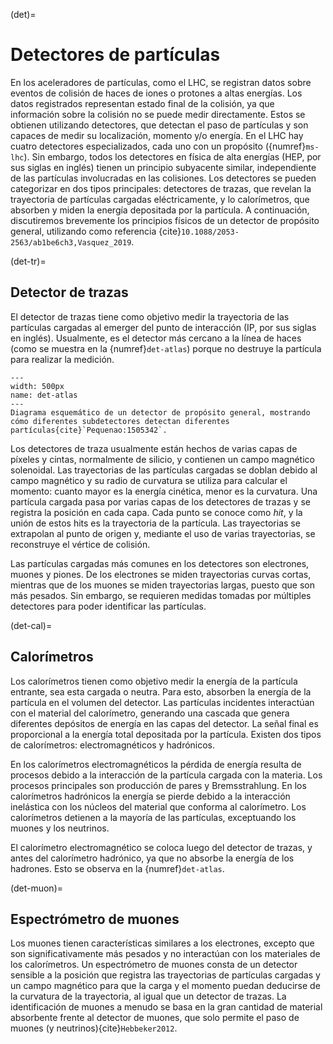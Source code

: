 (det)=
# Detectores de partículas
En los aceleradores de partículas, como el LHC, se registran datos sobre eventos de colisión de haces de iones o protones a altas energías. Los datos registrados representan estado final de la colisión, ya que información sobre la colisión no se puede medir directamente. Estos se obtienen utilizando detectores, que detectan el paso de partículas y son capaces de medir su localización, momento y/o energía. En el LHC hay cuatro detectores especializados, cada uno con un propósito ({numref}`ms-lhc`). Sin embargo, todos los detectores en física de alta energías (HEP, por sus siglas en inglés) tienen un principio subyacente similar, independiente de las partículas involucradas en las colisiones. Los detectores se pueden categorizar en dos tipos principales: detectores de trazas, que revelan la trayectoria de partículas cargadas eléctricamente, y lo calorímetros, que absorben y miden la energía depositada por la partícula. A continuación, discutiremos brevemente los principios físicos de un detector de propósito general, utilizando como referencia {cite}`10.1088/2053-2563/ab1be6ch3,Vasquez_2019`.

(det-tr)=
## Detector de trazas
El detector de trazas tiene como objetivo medir la trayectoria de las partículas cargadas al emerger del punto de interacción (IP, por sus siglas en inglés). Usualmente, es el detector más cercano a la línea de haces (como se muestra en la {numref}`det-atlas`) porque no destruye la partícula para realizar la medición.

```{figure} ./../../figuras/det-atlas.png
---
width: 500px
name: det-atlas
---
Diagrama esquemático de un detector de propósito general, mostrando cómo diferentes subdetectores detectan diferentes partículas{cite}`Pequenao:1505342`.
```
Los detectores de traza usualmente están hechos de varias capas de píxeles y cintas, normalmente de silicio, y contienen un campo magnético solenoidal. Las trayectorias de las partículas cargadas se doblan debido al campo magnético y su radio de curvatura se utiliza para calcular el momento: cuanto mayor es la energía cinética, menor es la curvatura. Una partícula cargada pasa por varias capas de los detectores de trazas y se registra la posición en cada capa. Cada punto se conoce como *hit*, y la unión de estos hits es la trayectoria de la partícula. Las trayectorias se extrapolan al punto de origen y, mediante el uso de varias trayectorias, se reconstruye el vértice de colisión. 

Las partículas cargadas más comunes en los detectores son electrones, muones y piones. De los electrones se miden trayectorias curvas cortas, mientras que de los muones se miden trayectorias largas, puesto que son más pesados. Sin embargo, se requieren medidas tomadas por múltiples detectores para poder identificar las partículas.

(det-cal)=
## Calorímetros
Los calorímetros tienen como objetivo medir la energía de la partícula entrante, sea esta cargada o neutra. Para esto, absorben la energía de la partícula en el volumen del detector. Las partículas incidentes interactúan con el material del calorímetro, generando una cascada que genera diferentes depósitos de energía en las capas del detector. La señal final es proporcional a la energía total depositada por la partícula. Existen dos tipos de calorímetros: electromagnéticos y hadrónicos.

En los calorímetros electromagnéticos la pérdida de energía resulta de procesos debido a la interacción de la partícula cargada con la materia. Los procesos principales son producción de pares y Bremsstrahlung. En los calorímetros hadrónicos la energía se pierde debido a la interacción inelástica con los núcleos del material que conforma al calorímetro. Los calorímetros detienen a la mayoría de las partículas, exceptuando los muones y los neutrinos.

El calorímetro electromagnético se coloca luego del detector de trazas, y antes del calorímetro hadrónico, ya que no absorbe la energía de los hadrones. Esto se observa en la {numref}`det-atlas`.

(det-muon)=
## Espectrómetro de muones
Los muones tienen características similares a los electrones, excepto que son significativamente más pesados y no interactúan con los materiales de los calorímetros. Un espectrómetro de muones consta de un detector sensible a la posición que registra las trayectorias de partículas cargadas y un campo magnético para que la carga y el momento puedan deducirse de la curvatura de la trayectoria, al igual que un detector de trazas. La identificación de muones a menudo se basa en la gran cantidad de material absorbente frente al detector de muones, que solo permite el paso de muones (y neutrinos){cite}`Hebbeker2012`.